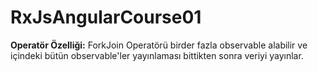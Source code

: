 # RxJsAngularCourse01

**Operatör Özelliği:** ForkJoin Operatörü birder fazla observable alabilir ve içindeki bütün observable'ler yayınlaması bittikten sonra veriyi yayınlar.
